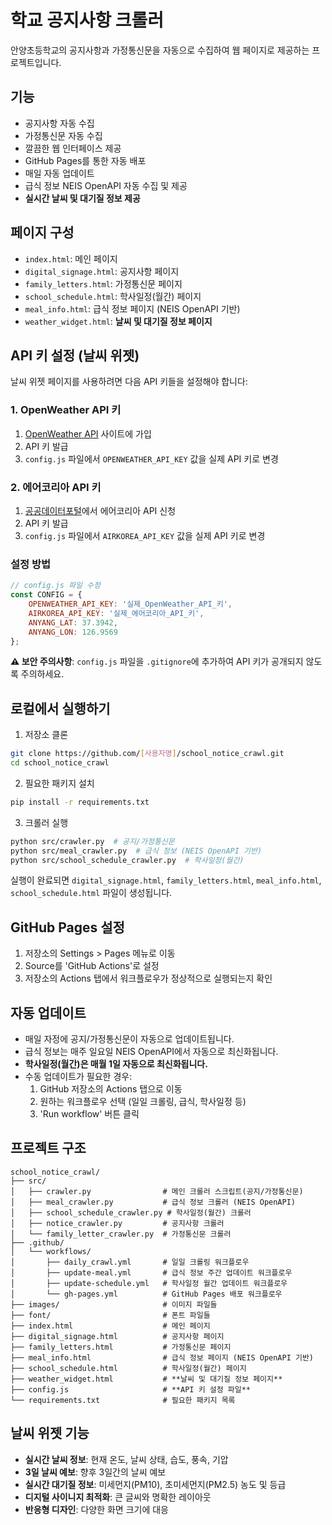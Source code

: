 # 학교 공지사항 크롤러

안양초등학교의 공지사항과 가정통신문을 자동으로 수집하여 웹 페이지로 제공하는 프로젝트입니다.

## 기능

- 공지사항 자동 수집
- 가정통신문 자동 수집
- 깔끔한 웹 인터페이스 제공
- GitHub Pages를 통한 자동 배포
- 매일 자동 업데이트
- 급식 정보 NEIS OpenAPI 자동 수집 및 제공
- **실시간 날씨 및 대기질 정보 제공**

## 페이지 구성

- `index.html`: 메인 페이지
- `digital_signage.html`: 공지사항 페이지
- `family_letters.html`: 가정통신문 페이지
- `school_schedule.html`: 학사일정(월간) 페이지
- `meal_info.html`: 급식 정보 페이지 (NEIS OpenAPI 기반)
- `weather_widget.html`: **날씨 및 대기질 정보 페이지**

## API 키 설정 (날씨 위젯)

날씨 위젯 페이지를 사용하려면 다음 API 키들을 설정해야 합니다:

### 1. OpenWeather API 키
1. [OpenWeather API](https://openweathermap.org/api) 사이트에 가입
2. API 키 발급
3. `config.js` 파일에서 `OPENWEATHER_API_KEY` 값을 실제 API 키로 변경

### 2. 에어코리아 API 키
1. [공공데이터포털](https://www.data.go.kr/data/15073861/openapi.do)에서 에어코리아 API 신청
2. API 키 발급
3. `config.js` 파일에서 `AIRKOREA_API_KEY` 값을 실제 API 키로 변경

### 설정 방법
```javascript
// config.js 파일 수정
const CONFIG = {
    OPENWEATHER_API_KEY: '실제_OpenWeather_API_키',
    AIRKOREA_API_KEY: '실제_에어코리아_API_키',
    ANYANG_LAT: 37.3942,
    ANYANG_LON: 126.9569
};
```

**⚠️ 보안 주의사항**: `config.js` 파일을 `.gitignore`에 추가하여 API 키가 공개되지 않도록 주의하세요.

## 로컬에서 실행하기

1. 저장소 클론
```bash
git clone https://github.com/[사용자명]/school_notice_crawl.git
cd school_notice_crawl
```

2. 필요한 패키지 설치
```bash
pip install -r requirements.txt
```

3. 크롤러 실행
```bash
python src/crawler.py  # 공지/가정통신문
python src/meal_crawler.py  # 급식 정보 (NEIS OpenAPI 기반)
python src/school_schedule_crawler.py  # 학사일정(월간)
```

실행이 완료되면 `digital_signage.html`, `family_letters.html`, `meal_info.html`, `school_schedule.html` 파일이 생성됩니다.

## GitHub Pages 설정

1. 저장소의 Settings > Pages 메뉴로 이동
2. Source를 'GitHub Actions'로 설정
3. 저장소의 Actions 탭에서 워크플로우가 정상적으로 실행되는지 확인

## 자동 업데이트

- 매일 자정에 공지/가정통신문이 자동으로 업데이트됩니다.
- 급식 정보는 매주 일요일 NEIS OpenAPI에서 자동으로 최신화됩니다.
- **학사일정(월간)은 매월 1일 자동으로 최신화됩니다.**
- 수동 업데이트가 필요한 경우:
  1. GitHub 저장소의 Actions 탭으로 이동
  2. 원하는 워크플로우 선택 (일일 크롤링, 급식, 학사일정 등)
  3. 'Run workflow' 버튼 클릭

## 프로젝트 구조

```
school_notice_crawl/
├── src/
│   ├── crawler.py                # 메인 크롤러 스크립트(공지/가정통신문)
│   ├── meal_crawler.py           # 급식 정보 크롤러 (NEIS OpenAPI)
│   ├── school_schedule_crawler.py # 학사일정(월간) 크롤러
│   ├── notice_crawler.py         # 공지사항 크롤러
│   └── family_letter_crawler.py  # 가정통신문 크롤러
├── .github/
│   └── workflows/
│       ├── daily_crawl.yml       # 일일 크롤링 워크플로우
│       ├── update-meal.yml       # 급식 정보 주간 업데이트 워크플로우
│       ├── update-schedule.yml   # 학사일정 월간 업데이트 워크플로우
│       └── gh-pages.yml          # GitHub Pages 배포 워크플로우
├── images/                       # 이미지 파일들
├── font/                         # 폰트 파일들
├── index.html                    # 메인 페이지
├── digital_signage.html          # 공지사항 페이지
├── family_letters.html           # 가정통신문 페이지
├── meal_info.html                # 급식 정보 페이지 (NEIS OpenAPI 기반)
├── school_schedule.html          # 학사일정(월간) 페이지
├── weather_widget.html           # **날씨 및 대기질 정보 페이지**
├── config.js                     # **API 키 설정 파일**
└── requirements.txt              # 필요한 패키지 목록
```

## 날씨 위젯 기능

- **실시간 날씨 정보**: 현재 온도, 날씨 상태, 습도, 풍속, 기압
- **3일 날씨 예보**: 향후 3일간의 날씨 예보
- **실시간 대기질 정보**: 미세먼지(PM10), 초미세먼지(PM2.5) 농도 및 등급
- **디지털 사이니지 최적화**: 큰 글씨와 명확한 레이아웃
- **반응형 디자인**: 다양한 화면 크기에 대응
